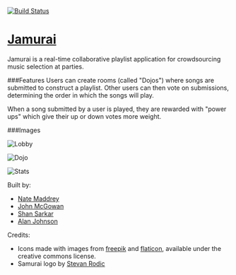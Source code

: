 [![Build Status](https://travis-ci.org/AmaxJ/Jamurai.svg?branch=master)](https://travis-ci.org/AmaxJ/Jamurai)

# [Jamurai](http://www.jamurai.io)

Jamurai is a real-time collaborative playlist application for
crowdsourcing music selection at parties. 

###Features
Users can create rooms (called "Dojos") where songs are submitted to construct a playlist. Other 
users can then vote on submissions, determining the order in which the songs will play.

When a song submitted by a user is played, they are rewarded
with "power ups" which give their up or down votes more
weight.

###Images

![Lobby](https://imgur.com/oSchlrG)

![Dojo](https://imgur.com/QKsQ4jw)

![Stats](https://imgur.com/YHoCsu0)

Built by:
- [Nate Maddrey](https://github.com/nmadd)
- [John McGowan](https://github.com/john-mcgowan1992)
- [Shan Sarkar](https://github.com/wearymachine)
- [Alan Johnson](https://github.com/AmaxJ)

Credits:

- Icons made with images from [freepik](www.freepik.com) and [flaticon](www.flaticon.com), available under the creative commons license.
- Samurai logo by [Stevan Rodic](https://dribbble.com/Stevan)
